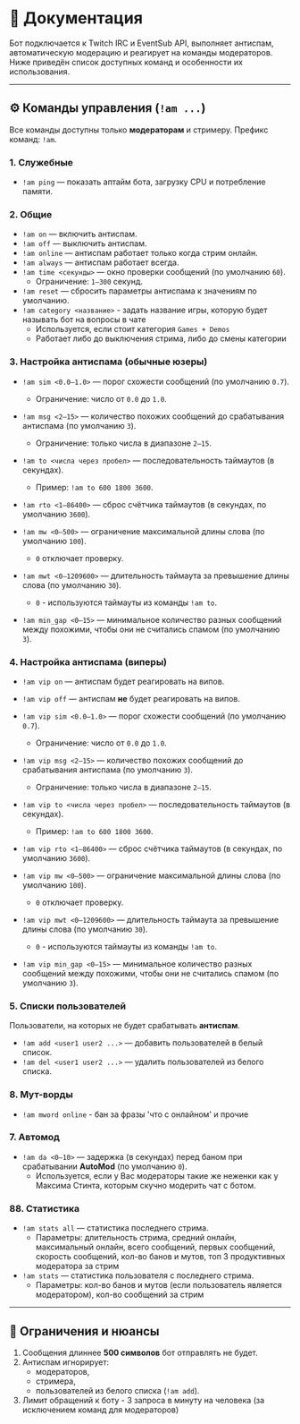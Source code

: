 # 📖 Документация

Бот подключается к Twitch IRC и EventSub API, выполняет антиспам, автоматическую модерацию и реагирует на команды модераторов. Ниже приведён список доступных команд и особенности их использования.

---

## ⚙️ Команды управления (`!am ...`)

Все команды доступны только **модераторам** и стримеру. Префикс команд: `!am`.

### 1. Служебные
- `!am ping` — показать аптайм бота, загрузку CPU и потребление памяти.

### 2. Общие
- `!am on` — включить антиспам.
- `!am off` — выключить антиспам.
- `!am online` — антиспам работает только когда стрим онлайн.
- `!am always` — антиспам работает всегда.
- `!am time <секунды>` — окно проверки сообщений  (по умолчанию `60`).
    - Ограничение: `1–300` секунд.
- `!am reset` — сбросить параметры антиспама к значениям по умолчанию.
- `!am category <название>` - задать название игры, которую будет называть бот на вопросы в чате
    - Используется, если стоит категория `Games + Demos`
    - Работает либо до выключения стрима, либо до смены категории

### 3. Настройка антиспама **(обычные юзеры)**
- `!am sim <0.0–1.0>` — порог схожести сообщений (по умолчанию `0.7`).
    - Ограничение: число от `0.0` до `1.0`.

- `!am msg <2–15>` — количество похожих сообщений до срабатывания антиспама  (по умолчанию `3`).
    - Ограничение: только числа в диапазоне `2–15`.

- `!am to <числа через пробел>` — последовательность таймаутов (в секундах).
    - Пример: `!am to 600 1800 3600`.

- `!am rto <1–86400>` — сброс счётчика таймаутов (в секундах, по умолчанию `3600`).

- `!am mw <0–500>` — ограничение максимальной длины слова (по умолчанию `100`).
    - `0` отключает проверку.

- `!am mwt <0–1209600>` — длительность таймаута за превышение длины слова (по умолчанию `30`).
    - `0` - используются таймауты из команды `!am to`.

- `!am min_gap <0–15>` — минимальное количество разных сообщений между похожими, чтобы они не считались спамом (по умолчанию `3`).

### 4. Настройка антиспама **(виперы)**
- `!am vip on` — антиспам будет реагировать на випов.

- `!am vip off` — антиспам **не** будет реагировать на випов.

- `!am vip sim <0.0–1.0>` — порог схожести сообщений (по умолчанию `0.7`).
    - Ограничение: число от `0.0` до `1.0`.

- `!am vip msg <2–15>` — количество похожих сообщений до срабатывания антиспама  (по умолчанию `3`).
    - Ограничение: только числа в диапазоне `2–15`.

- `!am vip to <числа через пробел>` — последовательность таймаутов (в секундах).
    - Пример: `!am to 600 1800 3600`.

- `!am vip rto <1–86400>` — сброс счётчика таймаутов (в секундах, по умолчанию `3600`).

- `!am vip mw <0–500>` — ограничение максимальной длины слова (по умолчанию `100`).
    - `0` отключает проверку.

- `!am vip mwt <0–1209600>` — длительность таймаута за превышение длины слова (по умолчанию `30`).
    - `0` - используются таймауты из команды `!am to`.

- `!am vip min_gap <0–15>` — минимальное количество разных сообщений между похожими, чтобы они не считались спамом (по умолчанию `3`).

### 5. Списки пользователей
Пользователи, на которых не будет срабатывать **антиспам**.

- `!am add <user1 user2 ...>` — добавить пользователей в белый список.
- `!am del <user1 user2 ...>` — удалить пользователей из белого списка.

### 8. Мут-ворды
- `!am mword online` - бан за фразы 'что с онлайном' и прочие

### 7. Автомод
- `!am da <0–10>` — задержка (в секундах) перед баном при срабатывании **AutoMod** (по умолчанию `0`).
    - Используется, если у Вас модераторы такие же неженки как у Максима Стинта, которым скучно модерить чат с ботом.

### 88. Статистика
- `!am stats all` — статистика последнего стрима.
    - Параметры: длительность стрима, средний онлайн, максимальный онлайн, всего сообщений, первых сообщений, скорость сообщений, кол-во банов и мутов, топ 3 продуктивных модератора за стрим
- `!am stats` — статистика пользователя с последнего стрима.
    - Параметры: кол-во банов и мутов (если пользователь является модератором), кол-во сообщений за стрим


---

## 📌 Ограничения и нюансы
1. Сообщения длиннее **500 символов** бот отправлять не будет.
2. Антиспам игнорирует:
    - модераторов,
    - стримера,
    - пользователей из белого списка (`!am add`).
3. Лимит обращений к боту - 3 запроса в минуту на человека (за исключением команд для модераторов)
